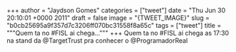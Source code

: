 
+++
author = "Jaydson Gomes"
categories = ["tweet"]
date = "Thu Jun 30 20:10:01 +0000 2011"
draft = false
image = "{TWEET_IMAGE}"
slug = "b0cb25695a9f357d7c3206ff070bc31558f8a65c"
tags = ["tweet"]
title = """Quem ta no #FISL ai chega..."""
+++
Quem ta no #FISL ai chega as 17:30 na stand da @TargetTrust pra conhecer o @ProgramadorReal
